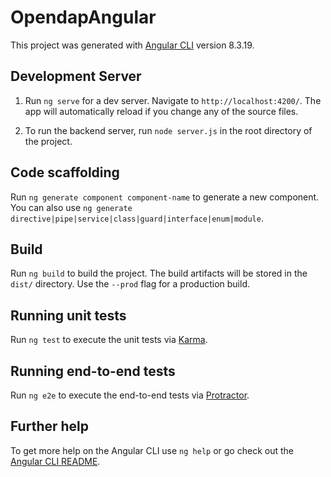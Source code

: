 # OpendapAngular

This project was generated with [Angular CLI](https://github.com/angular/angular-cli) version 8.3.19.

## Development Server

1. Run `ng serve` for a dev server. Navigate to `http://localhost:4200/`. The app will automatically reload if you change any of the source files.

2. To run the backend server, run  `node server.js` in the root directory of the project.

## Code scaffolding

Run `ng generate component component-name` to generate a new component. You can also use `ng generate directive|pipe|service|class|guard|interface|enum|module`.

## Build

Run `ng build` to build the project. The build artifacts will be stored in the `dist/` directory. Use the `--prod` flag for a production build.

## Running unit tests

Run `ng test` to execute the unit tests via [Karma](https://karma-runner.github.io).

## Running end-to-end tests

Run `ng e2e` to execute the end-to-end tests via [Protractor](http://www.protractortest.org/).

## Further help

To get more help on the Angular CLI use `ng help` or go check out the [Angular CLI README](https://github.com/angular/angular-cli/blob/master/README.md).
